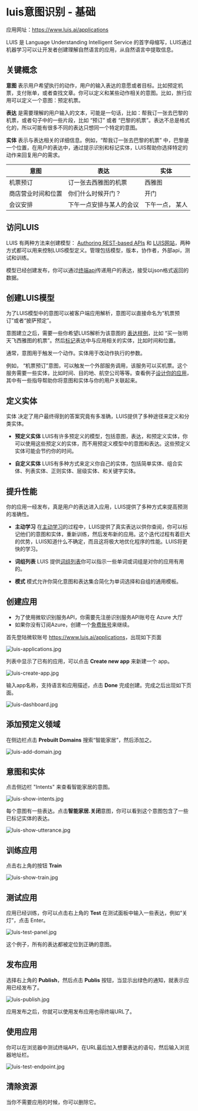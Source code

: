 # luis意图识别 - 基础

应用网址：<https://www.luis.ai/applications>

LUIS 是 Language Understanding Intelligent Service 的首字母缩写，LUIS通过机器学习可以让开发者创建理解自然语言的应用，从自然语言中提取信息。

## 关键概念

**意图** 表示用户希望执行的动作，用户的输入表达的意愿或者目标。比如预定机票，支付账单，或者查找文章。你可以定义和某些动作相关的意图。比如，旅行应用可以定义一个意图：预定机票。

**表达** 是需要理解的用户输入的文本，可能是一句话，比如：帮我订一张去巴黎的机票，或者句子中的一些片段，比如 “预订” 或者 “巴黎的机票”。表达不总是格式化的，所以可能有很多不同的表达只想同一个特定的意图。

**实体** 表示与表达相关的详细信息。例如，“帮我订一张去巴黎的机票” 中，巴黎是一个位置，在用户的表达中，通过提示识别和标记实体，LUIS帮助你选择特定的动作来回复用户的需求。


| 意图 | 表达 | 实体 |
|-|-|-|
|机票预订|订一张去西雅图的机票|西雅图|
|商店营业时间和位置|你们什么时候开门？|开门
|会议安排|下午一点安排与某人的会议|下午一点， 某人

## 访问LUIS

LUIS 有两种方法来创建模型： [Authoring REST-based APIs](https://aka.ms/luis-authoring-api) 和 [LUIS网站](https://docs.microsoft.com/zh-cn/azure/cognitive-services/luis/luis-reference-regions)，两种方式都可以用来控制LUIS模型定义。管理包括模型，版本，协作者，外部api，测试和训练。

模型已经创建发布，你可以通过[终端api](https://aka.ms/luis-endpoint-apis)传递用户的表达，接受以json格式返回的数据。

## 创建LUIS模型

为了LUIS模型中的意图可以被客户端应用解析，意图可以直接命名为“机票预订”或者“披萨预定”。

意图建立之后，需要一些你希望LUIS解析为该意图的 [表达样例](https://docs.microsoft.com/zh-cn/azure/cognitive-services/luis/add-example-utterances)，比如 “买一张明天飞西雅图的机票”。然后[标记](https://docs.microsoft.com/zh-cn/azure/cognitive-services/luis/label-suggested-utterances)表达中与应用相关的实体，比如时间和位置。

通常，意图用于触发一个动作。实体用于改动作执行的参数。

例如， “机票预订”意图，可以触发一个外部服务调用，该服务可以买机票。这个服务需要一些实体，比如时间、目的地、航空公司等等。查看例子[设计你的应用](https://docs.microsoft.com/zh-cn/azure/cognitive-services/luis/plan-your-app)，其中有一些指导帮助你将意图和实体与你的用户关联起来。

## 定义实体

实体 决定了用户最终得到的答案究竟有多准确，LUIS提供了多种途径来定义和分类实体。

- **预定义实体** LUIS有许多预定义的模型，包括意图，表达，和预定义实体，你可以使用这些预定义的实体，而不用预定义模型中的意图和表达。这些预定义实体可能会节约你的时间。

- **自定义实体** LUIS有多种方式来定义你自己的实体，包括简单实体、组合实体、列表实体、正则实体、层级实体、和关键字实体。

## 提升性能

你的应用一经发布，真是用户的表达进入应用，LUIS提供了多种方式来提高预测的准确性。

- **主动学习** 在[主动学习](https://docs.microsoft.com/zh-cn/azure/cognitive-services/luis/label-suggested-utterances)的过程中，LUIS提供了真实表达以供你查阅，你可以标记他们的意图和实体，重新训练，然后发布新的应用。这个迭代过程有着巨大的优势，LUIS知道什么不确定，而且这将极大地优化程序的性能。LUIS将更快的学习。

- **词组列表** LUIS 提供[词组列表](https://docs.microsoft.com/zh-cn/azure/cognitive-services/luis/luis-concept-feature)你可以指示一些单词或词组是对你的应用有用的。

- **模式** 模式允许你简化意图和表达集合简化为单词选择和自组的通用模板。

## 创建应用

- 为了使用微软识别服务API，你需要先注册识别服务API账号在 Azure 大厅
- 如果你没有订阅Azure，创建一个[免费账号](https://azure.microsoft.com/free/?WT.mc_id=A261C142F)来继续。


首先登陆微软账号 <https://www.luis.ai/applications>，出现如下页面

![luis-applications.jpg](luis-applications.jpg)

列表中显示了已有的应用，可以点击 **Create new app** 来新建一个 app。

![luis-create-app.jpg](luis-create-app.jpg)

输入app名称，支持语言和应用描述，点击 **Done** 完成创建。完成之后出现如下页面。

![luis-dashboard.jpg](luis-dashboard.jpg)

## 添加预定义领域

在侧边栏点击 **Prebuilt Domains** 搜索“智能家居”，然后添加之。

![luis-add-domain.jpg](luis-add-domain.jpg)

## 意图和实体

点击侧边栏 "Intents" 来查看智能家居的意图。

![luis-show-intents.jpg](luis-show-intents.jpg) 

每个意图有一些表达。点击**智能家居.关闭**意图，你可以看到这个意图包含了一些已标记实体的表达。

![luis-show-utterance.jpg](luis-show-utterance.jpg)

## 训练应用

点击右上角的按钮 **Train**

![luis-show-train.jpg](luis-show-train.jpg)

## 测试应用

应用已经训练，你可以点击右上角的 **Test** 在测试面板中输入一些表达，例如“关灯”，点击 Enter。

![luis-test-panel.jpg](luis-test-panel.jpg) 

这个例子，所有的表达都被定位到正确的意图。

## 发布应用

选择右上角的 **Publish**，然后点击 **Publis** 按钮，当显示出绿色的通知，就表示应用已经发布了。

![luis-publish.jpg](luis-publish.jpg)

应用发布之后，你就可以使用发布应用也得终端URL了。

## 使用应用

你可以在浏览器中测试终端API，在URL最后加入想要表达的语句，然后输入浏览器地址栏。

![luis-test-endpoint.jpg](luis-test-endpoint.jpg)

## 清除资源

当你不需要应用的时候，你可以删除它。